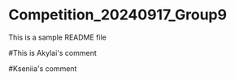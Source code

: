 # Competition_20240917_Group9
This is a sample README file

#This is Akylai's comment

#Kseniia's comment
